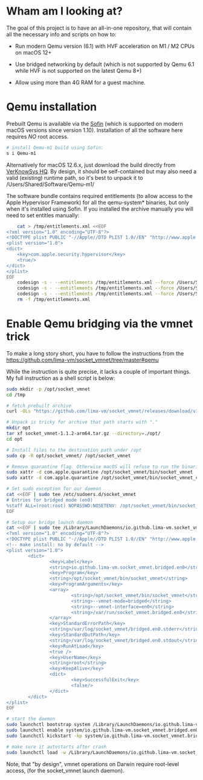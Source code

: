 # Wham am I looking at?

The goal of this project is to have an all-in-one repository,
that will contain all the necessary info and scripts on how to:

* Run modern Qemu version (6.1) with HVF acceleration on M1 / M2 CPUs on macOS 12+

* Use bridged networking by default (which is not supported by Qemu 6.1 while HVF is not supported on the latest Qemu 8+)

* Allow using more than 4G RAM for a guest machine.


# Qemu installation

Prebuilt Qemu is available via the [Sofin](https://github.com/VerKnowSys/sofin) (which is supported on modern macOS versions since version 1.10).
Installation of all the software here requires *NO* root access.

```zsh
# install Qemu-m1 build using Sofin:
s i Qemu-m1
```

Alternatively for macOS 12.6.x, just download the build directly from [VerKnowSys HQ](https://software.verknowsys.com/binary/Darwin-12.6-arm64/Qemu-m1-m1-Darwin-12.6-arm64.txz). By design, it should be self-contained but may also need a valid (existing) runtime path, so it's best to unpack it to /Users/Shared/Software/Qemu-m1/


The software bundle contains required entitlements (to allow access to the Apple Hypervisor Framework) for all the qemu-system* binaries, but only when it's installed using Sofin. If you installed the archive manually you will need to set entitles manually:

```zsh
    cat > /tmp/entitlements.xml <<EOF
<?xml version="1.0" encoding="UTF-8"?>
<!DOCTYPE plist PUBLIC "-//Apple//DTD PLIST 1.0//EN" "http://www.apple.com/DTDs/PropertyList-1.0.dtd">
<plist version="1.0">
<dict>
    <key>com.apple.security.hypervisor</key>
    <true/>
</dict>
</plist>
EOF
    codesign -s - --entitlements /tmp/entitlements.xml --force /Users/Shared/Software/Qemu-m1/bin/qemu-system-aarch64-unsigned
    codesign -s - --entitlements /tmp/entitlements.xml --force /Users/Shared/Software/Qemu-m1/bin/qemu-system-arm-unsigned
    codesign -s - --entitlements /tmp/entitlements.xml --force /Users/Shared/Software/Qemu-m1/bin/qemu-system-x86_64-unsigned
    rm -f /tmp/entitlements.xml
```


# Enable Qemu bridging via the vmnet trick

To make a long story short, you have to follow the instructions from the https://github.com/lima-vm/socket_vmnet/tree/master#qemu

While the instruction is quite precise, it lacks a couple of important things.
My full instruction as a shell script is below:

```zsh
sudo mkdir -p /opt/socket_vmnet
cd /tmp

# fetch prebuilt archive
curl -OLs "https://github.com/lima-vm/socket_vmnet/releases/download/v1.1.2/socket_vmnet-1.1.2-arm64.tar.gz"

# Unpack is tricky for archive that path starts with "."
mkdir opt
tar xf socket_vmnet-1.1.2-arm64.tar.gz --directory=./opt/
cd opt

# Install files to the destination path under /opt
sudo cp -R opt/socket_vmnet/ /opt/socket_vmnet

# Remove quarantine flag. Otherwise macOS will refuse to run the binaries
sudo xattr -d com.apple.quarantine /opt/socket_vmnet/bin/socket_vmnet
sudo xattr -d com.apple.quarantine /opt/socket_vmnet/bin/socket_vmnet_client

# Set sudo exception for our daemon
cat <<EOF | sudo tee /etc/sudoers.d/socket_vmnet
# Entries for bridged mode (en0)
%staff ALL=(root:root) NOPASSWD:NOSETENV: /opt/socket_vmnet/bin/socket_vmnet --vmnet-mode=bridged --vmnet-interface=en0 /var/run/socket_vmnet.bridged.en0
EOF

# Setup our bridge launch daemon
cat <<EOF | sudo tee /Library/LaunchDaemons/io.github.lima-vm.socket_vmnet.bridged.en0.plist
<?xml version="1.0" encoding="UTF-8"?>
<!DOCTYPE plist PUBLIC "-//Apple//DTD PLIST 1.0//EN" "http://www.apple.com/DTDs/PropertyList-1.0.dtd">
<!-- make install: no by default -->
<plist version="1.0">
        <dict>
                <key>Label</key>
                <string>io.github.lima-vm.socket_vmnet.bridged.en0</string>
                <key>Program</key>
                <string>/opt/socket_vmnet/bin/socket_vmnet</string>
                <key>ProgramArguments</key>
                <array>
                        <string>/opt/socket_vmnet/bin/socket_vmnet</string>
                        <string>--vmnet-mode=bridged</string>
                        <string>--vmnet-interface=en0</string>
                        <string>/var/run/socket_vmnet.bridged.en0</string>
                </array>
                <key>StandardErrorPath</key>
                <string>/var/log/socket_vmnet/bridged.en0.stderr</string>
                <key>StandardOutPath</key>
                <string>/var/log/socket_vmnet/bridged.en0.stdout</string>
                <key>RunAtLoad</key>
                <true />
                <key>UserName</key>
                <string>root</string>
                <key>KeepAlive</key>
                <dict>
                        <key>SuccessfulExit</key>
                        <false/>
                </dict>
        </dict>
</plist>
EOF

# start the daemon
sudo launchctl bootstrap system /Library/LaunchDaemons/io.github.lima-vm.socket_vmnet.bridged.en0.plist
sudo launchctl enable system/io.github.lima-vm.socket_vmnet.bridged.en0
sudo launchctl kickstart -kp system/io.github.lima-vm.socket_vmnet.bridged.en0

# make sure it autostarts after crash
sudo launchctl load -w /Library/LaunchDaemons/io.github.lima-vm.socket_vmnet.bridged.en0.plist
```

Note, that "by design", vmnet operations on Darwin require root-level access, (for the socket_vmnet launch daemon).
